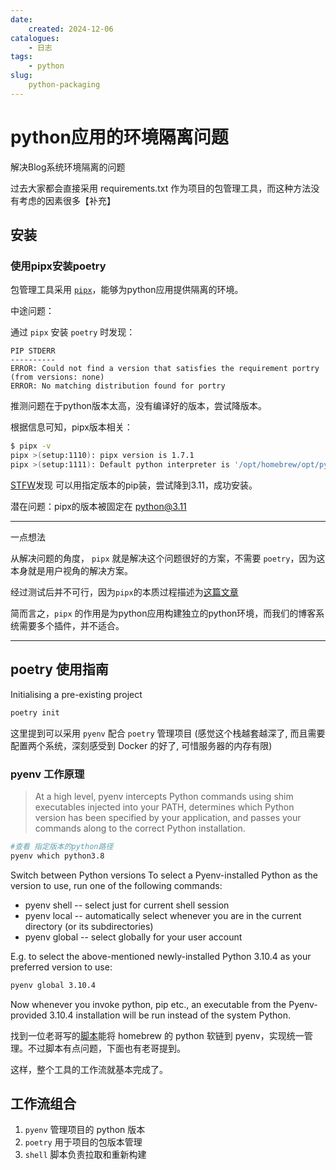 ```yaml
---
date:
    created: 2024-12-06
catalogues:
    - 日志
tags:
    - python
slug:
    python-packaging
---
```


# python应用的环境隔离问题

解决Blog系统环境隔离的问题

<!-- more -->

过去大家都会直接采用 requirements.txt 作为项目的包管理工具，而这种方法没有考虑的因素很多【补充】

## 安装

### 使用pipx安装poetry

包管理工具采用 [`pipx`](https://github.com/pypa/pipx)，能够为python应用提供隔离的环境。


中途问题：

通过 `pipx` 安装 `poetry` 时发现：

```log
PIP STDERR
----------
ERROR: Could not find a version that satisfies the requirement portry (from versions: none)
ERROR: No matching distribution found for portry
```

推测问题在于python版本太高，没有编译好的版本，尝试降版本。

根据信息可知，pipx版本相关：
```bash
$ pipx -v                                                                                               2 ↵
pipx >(setup:1110): pipx version is 1.7.1
pipx >(setup:1111): Default python interpreter is '/opt/homebrew/opt/python@3.13/libexec/bin/python'
```

[STFW](https://stackoverflow.com/questions/78703690/pipx-using-latest-python-3-12-instead-of-system-default)发现
可以用指定版本的pip装，尝试降到3.11，成功安装。

潜在问题：pipx的版本被固定在 python@3.11

---

一点想法

从解决问题的角度， `pipx` 就是解决这个问题很好的方案，不需要 `poetry`，因为这本身就是用户视角的解决方案。

经过测试后并不可行，因为`pipx`的本质过程描述为[这篇文章](https://pipx.pypa.io/stable/how-pipx-works/)

简而言之，`pipx` 的作用是为python应用构建独立的python环境，而我们的博客系统需要多个插件，并不适合。

---

## poetry 使用指南

Initialising a pre-existing project
```bash
poetry init
```

这里提到可以采用 `pyenv` 配合 `poetry` 管理项目 (感觉这个栈越套越深了, 而且需要配置两个系统，深刻感受到
Docker 的好了, 可惜服务器的内存有限)

### pyenv 工作原理

> At a high level, pyenv intercepts Python commands using shim executables injected into your PATH, determines which Python version has been specified by your application, and passes your commands along to the correct Python installation.

```bash
#查看 指定版本的python路径
pyenv which python3.8
```

Switch between Python versions
To select a Pyenv-installed Python as the version to use, run one of the following commands:

- pyenv shell <version> -- select just for current shell session
- pyenv local <version> -- automatically select whenever you are in the current directory (or its subdirectories)
- pyenv global <version> -- select globally for your user account

E.g. to select the above-mentioned newly-installed Python 3.10.4 as your preferred version to use:

```bash
pyenv global 3.10.4
```
Now whenever you invoke python, pip etc., an executable from the Pyenv-provided 3.10.4 installation will be run instead of the system Python.

找到一位老哥写的[脚本](https://stackoverflow.com/a/72750989/20354068)能将 homebrew 的 python 软链到 pyenv，实现统一管理。不过脚本有点问题，下面也有老哥提到。

这样，整个工具的工作流就基本完成了。

## 工作流组合

1. `pyenv` 管理项目的 python 版本
2. `poetry` 用于项目的包版本管理
3. `shell` 脚本负责拉取和重新构建